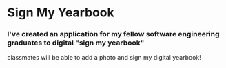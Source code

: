 # Sign My Yearbook

### I've created an application for my fellow software engineering graduates to digital "sign my yearbook"
 
 classmates will be able to add a photo and sign my digital yearbook!

